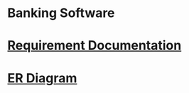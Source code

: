 # Banking Software

# [Requirement Documentation](https://drive.google.com/drive/folders/1yjGdrrZCC8MbEl-sCysheDCFVfe0Fe8_?usp=sharing)

# [ER Diagram](https://github.com/Banking-Software/MicroFinance/blob/main/Docs/ER-Diagram-Banking-Software.pdf)
